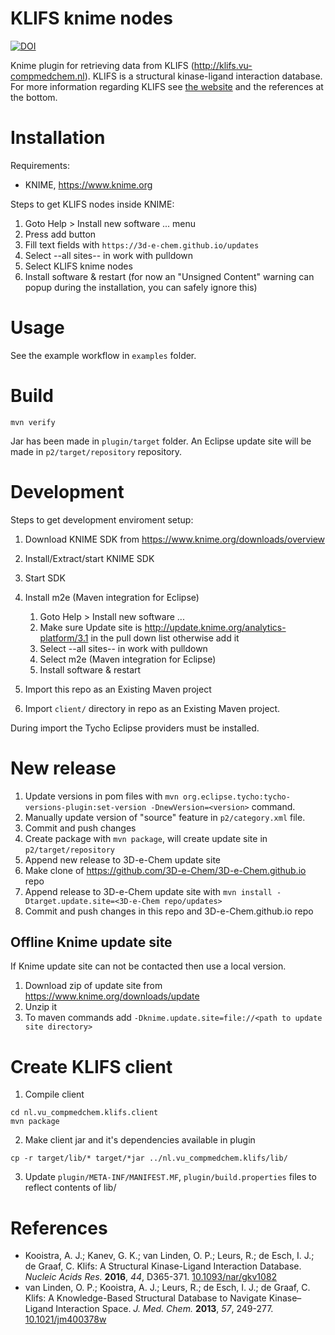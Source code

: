 # KLIFS knime nodes

[![DOI](https://zenodo.org/badge/20180/3D-e-Chem/knime-klifs.svg)](https://zenodo.org/badge/latestdoi/20180/3D-e-Chem/knime-klifs)

Knime plugin for retrieving data from KLIFS (http://klifs.vu-compmedchem.nl). KLIFS is a structural kinase-ligand interaction database. For more information regarding KLIFS see [the website](http://klifs.vu-compmedchem.nl) and the references at the bottom.

# Installation

Requirements:

* KNIME, https://www.knime.org

Steps to get KLIFS nodes inside KNIME:

1. Goto Help > Install new software ... menu
2. Press add button
3. Fill text fields with `https://3d-e-chem.github.io/updates`
4. Select --all sites-- in work with pulldown
6. Select KLIFS knime nodes
7. Install software & restart (for now an "Unsigned Content" warning can popup during the installation, you can safely ignore this)

# Usage

See the example workflow in `examples` folder.

# Build

```
mvn verify
```

Jar has been made in `plugin/target` folder.
An Eclipse update site will be made in `p2/target/repository` repository.

# Development

Steps to get development enviroment setup:

1. Download KNIME SDK from https://www.knime.org/downloads/overview
2. Install/Extract/start KNIME SDK
3. Start SDK
4. Install m2e (Maven integration for Eclipse)

    1. Goto Help > Install new software ...
    2. Make sure Update site is http://update.knime.org/analytics-platform/3.1 in the pull down list otherwise add it
    3. Select --all sites-- in work with pulldown
    4. Select m2e (Maven integration for Eclipse)
    5. Install software & restart

5. Import this repo as an Existing Maven project
6. Import `client/` directory in repo as an Existing Maven project.

During import the Tycho Eclipse providers must be installed.

# New release

1. Update versions in pom files with `mvn org.eclipse.tycho:tycho-versions-plugin:set-version -DnewVersion=<version>` command.
2. Manually update version of "source" feature in `p2/category.xml` file.
3. Commit and push changes
3. Create package with `mvn package`, will create update site in `p2/target/repository`
4. Append new release to 3D-e-Chem update site
  1. Make clone of https://github.com/3D-e-Chem/3D-e-Chem.github.io repo
  2. Append release to 3D-e-Chem update site with `mvn install -Dtarget.update.site=<3D-e-Chem repo/updates>`
5. Commit and push changes in this repo and 3D-e-Chem.github.io repo

## Offline Knime update site

If Knime update site can not be contacted then use a local version.

1. Download zip of update site from https://www.knime.org/downloads/update
2. Unzip it
3. To maven commands add `-Dknime.update.site=file://<path to update site directory>`

# Create KLIFS client

1. Compile client
```
cd nl.vu_compmedchem.klifs.client
mvn package
```

2. Make client jar and it's dependencies available in plugin
```
cp -r target/lib/* target/*jar ../nl.vu_compmedchem.klifs/lib/
```

3. Update `plugin/META-INF/MANIFEST.MF`, `plugin/build.properties` files to reflect contents of lib/

# References

* Kooistra, A. J.; Kanev, G. K.; van Linden, O. P.; Leurs, R.; de Esch, I. J.; de Graaf, C. Klifs: A Structural Kinase-Ligand Interaction Database. *Nucleic Acids Res.* **2016**, *44*, D365-371. [10.1093/nar/gkv1082](http://dx.doi.org/10.1093/nar/gkv1082)
* van Linden, O. P.; Kooistra, A. J.; Leurs, R.; de Esch, I. J.; de Graaf, C. Klifs: A Knowledge-Based Structural Database to Navigate Kinase–Ligand Interaction Space. *J. Med. Chem.* **2013**, *57*, 249-277. [10.1021/jm400378w](http://dx.doi.org/10.1021/jm400378w)
